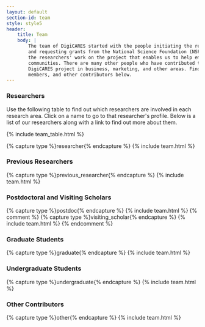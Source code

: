 ```yaml
---
layout: default
section-id: team
style: style5
header:
    title: Team
    body: |
        The team of DigiCARES started with the people initiating the research
        and requesting grants from the National Science Foundation (NSF). It's
        the researchers' work on the project that enables us to help empower
        communities. There are many other people who have contributed to the
        DigiCARES project in business, marketing, and other areas. Find our team
        members, and other contributors below.
---
```


### Researchers

Use the following table to find out which researchers are involved in each
research area. Click on a name to go to that researcher's profile. Below is a
list of our researchers along with a link to find out more about them.

{% include team_table.html %}

{% capture type %}researcher{% endcapture %}
{% include team.html %}

### Previous Researchers

{% capture type %}previous_researcher{% endcapture %}
{% include team.html %}

### Postdoctoral and Visiting Scholars

{% capture type %}postdoc{% endcapture %}
{% include team.html %}
{% comment %}
{% capture type %}visiting_scholar{% endcapture %}
{% include team.html %}
{% endcomment %}

### Graduate Students

{% capture type %}graduate{% endcapture %}
{% include team.html %}

### Undergraduate Students

{% capture type %}undergraduate{% endcapture %}
{% include team.html %}

### Other Contributors

{% capture type %}other{% endcapture %}
{% include team.html %}

